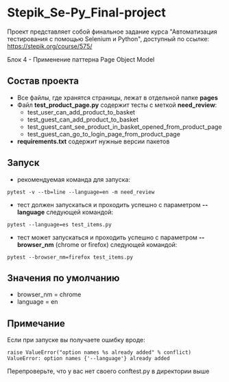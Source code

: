 # Stepik_Se-Py_Final-project
Проект представляет собой финальное задание курса "Автоматизация тестирования с помощью Selenium и Python", доступный по ссылке:
https://stepik.org/course/575/

Блок 4 - Применение паттерна Page Object Model

## Состав проекта
- Все файлы, где хранятся страницы, лежат в отдельной папке **pages**
- Файл **test_product_page.py** содержит тесты c меткой **need_review**:
   - test_user_can_add_product_to_basket
   - test_guest_can_add_product_to_basket
   - test_guest_cant_see_product_in_basket_opened_from_product_page
   - test_guest_can_go_to_login_page_from_product_page
-  **requirements.txt** содержит нужные версии пакетов

## Запуск
- рекомендуемая команда для запуска:
```
pytest -v --tb=line --language=en -m need_review
```
- тест должен запускаться и проходить успешно с параметром **--language** следующей командой:
 ```
pytest --language=es test_items.py
```
- тест может запускаться и проходить успешно с параметром **--browser_nm** (chrome or firefox)  следующей командой:
```
pytest --browser_nm=firefox test_items.py
```

## Значения по умолчанию
- browser_nm = chrome
- language = en

## Примечание
Если при запуске вы получаете ошибку вроде: 
```
raise ValueError("option names %s already added" % conflict)
ValueError: option names {'--language'} already added
```
Перепроверьте, что у вас нет своего conftest.py в директории выше
